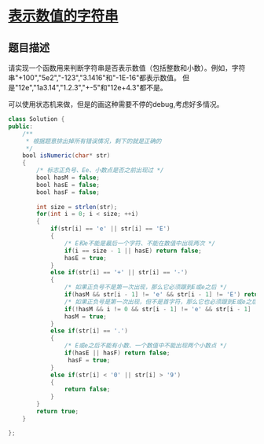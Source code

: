 # [表示数值的字符串](https://www.nowcoder.com/practice/6f8c901d091949a5837e24bb82a731f2?tpId=13&tqId=11206&tPage=3&rp=3&ru=/ta/coding-interviews&qru=/ta/coding-interviews/question-ranking)

## 题目描述

请实现一个函数用来判断字符串是否表示数值（包括整数和小数）。例如，字符串"+100","5e2","-123","3.1416"和"-1E-16"都表示数值。 但是"12e","1a3.14","1.2.3","+-5"和"12e+4.3"都不是。

可以使用状态机来做，但是的画这种需要不停的debug,考虑好多情况。

```java
class Solution {
public:
    /**
     * 根据题意排出掉所有错误情况，剩下的就是正确的
     */
    bool isNumeric(char* str)
    {
        /* 标志正负号、Ee、小数点是否之前出现过 */
        bool hasM = false;
        bool hasE = false;
        bool hasF = false;
        
        int size = strlen(str);
        for(int i = 0; i < size; ++i)
        {
            if(str[i] == 'e' || str[i] == 'E')
            {
                /* E和e不能是最后一个字符、不能在数值中出现两次 */
                if(i == size - 1 || hasE) return false;
                hasE = true;
            }
            else if(str[i] == '+' || str[i] == '-')
            {
                /* 如果正负号不是第一次出现，那么它必须跟到E或e之后 */
                if(hasM && str[i - 1] != 'e' && str[i - 1] != 'E') return false;
                /* 如果正负号是第一次出现，但不是首字符，那么它也必须跟到E或e之后 */
                if(!hasM && i != 0 && str[i - 1] != 'e' && str[i - 1] != 'E') return false;
                hasM = true;
            }
            else if(str[i] == '.')
            {
                /* E或e之后不能有小数、一个数值中不能出现两个小数点 */
                if(hasE || hasF) return false;
                 hasF = true;
            }
            else if(str[i] < '0' || str[i] > '9')
            {
                return false;
            }
        }
        return true;
    }

};
```

